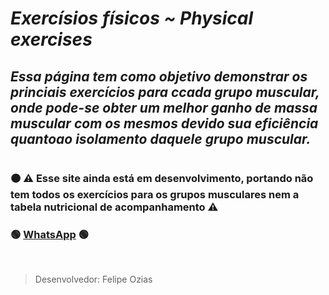 # **_Exercísios físicos ~ Physical exercises_**

## _Essa página tem como objetivo demonstrar os princiais exercícios para ccada grupo muscular, onde pode-se obter um melhor ganho de massa muscular com os mesmos devido sua eficiência quantoao isolamento daquele grupo muscular._

#

### 🟠 ⚠ Esse site ainda está em desenvolvimento, portando não tem todos os exercícios para os grupos musculares nem a tabela nutricional de acompanhamento ⚠ 

### 🟢 <a href="https://wa.me/5584998472241" targent="_blank">WhatsApp</a> 🟢

</br>

> Desenvolvedor: Felipe Ozias
